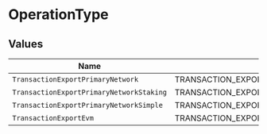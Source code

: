 # OperationType


## Values

| Name                                       | Value                                      |
| ------------------------------------------ | ------------------------------------------ |
| `TransactionExportPrimaryNetwork`          | TRANSACTION_EXPORT_PRIMARY_NETWORK         |
| `TransactionExportPrimaryNetworkStaking`   | TRANSACTION_EXPORT_PRIMARY_NETWORK_STAKING |
| `TransactionExportPrimaryNetworkSimple`    | TRANSACTION_EXPORT_PRIMARY_NETWORK_SIMPLE  |
| `TransactionExportEvm`                     | TRANSACTION_EXPORT_EVM                     |